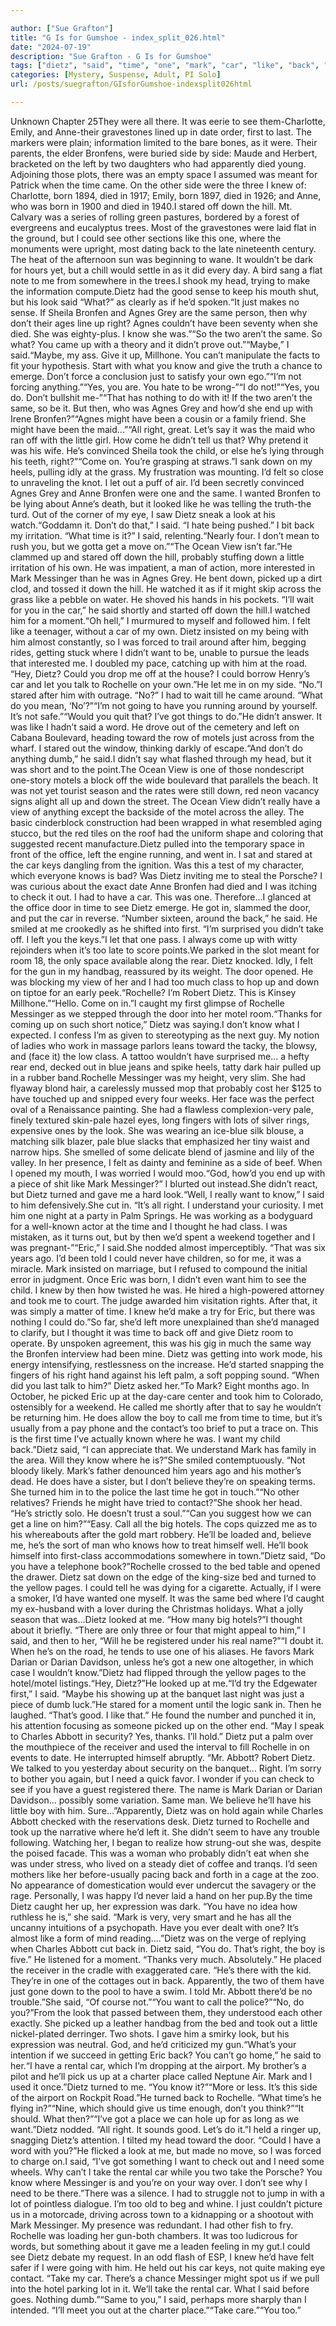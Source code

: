 ```yaml
---

author: ["Sue Grafton"]
title: "G Is for Gumshoe - index_split_026.html"
date: "2024-07-19"
description: "Sue Grafton - G Is for Gumshoe"
tags: ["dietz", "said", "time", "one", "mark", "car", "like", "back", "right", "know", "could", "rochelle", "see", "left", "got", "messinger", "side", "two", "died", "stared", "look", "bronfen", "agnes", "might", "let"]
categories: [Mystery, Suspense, Adult, PI Solo]
url: /posts/suegrafton/GIsforGumshoe-indexsplit026html

---
```



Unknown
Chapter 25They were all there. It was eerie to see them-Charlotte, Emily, and Anne-their gravestones lined up in date order, first to last. The markers were plain; information limited to the bare bones, as it were. Their parents, the elder Bronfens, were buried side by side: Maude and Herbert, bracketed on the left by two daughters who had apparently died young. Adjoining those plots, there was an empty space I assumed was meant for Patrick when the time came. On the other side were the three I knew of: Charlotte, born 1894, died in 1917; Emily, born 1897, died in 1926; and Anne, who was born in 1900 and died in 1940.I stared off down the hill. Mt. Calvary was a series of rolling green pastures, bordered by a forest of evergreens and eucalyptus trees. Most of the gravestones were laid flat in the ground, but I could see other sections like this one, where the monuments were upright, most dating back to the late nineteenth century. The heat of the afternoon sun was beginning to wane. It wouldn’t be dark for hours yet, but a chill would settle in as it did every day. A bird sang a flat note to me from somewhere in the trees.I shook my head, trying to make the information compute.Dietz had the good sense to keep his mouth shut, but his look said “What?” as clearly as if he’d spoken.“It just makes no sense. If Sheila Bronfen and Agnes Grey are the same person, then why don’t their ages line up right? Agnes couldn’t have been seventy when she died. She was eighty-plus. I know she was.”“So the two aren’t the same. So what? You came up with a theory and it didn’t prove out.”“Maybe,” I said.“Maybe, my ass. Give it up, Millhone. You can’t manipulate the facts to fit your hypothesis. Start with what you know and give the truth a chance to emerge. Don’t force a conclusion just to satisfy your own ego.”“I’m not forcing anything.”“Yes, you are. You hate to be wrong-”“I do not!”“Yes, you do. Don’t bullshit me-”“That has nothing to do with it! If the two aren’t the same, so be it. But then, who was Agnes Grey and how’d she end up with Irene Bronfen?”“Agnes might have been a cousin or a family friend. She might have been the maid...”“All right, great. Let’s say it was the maid who ran off with the little girl. How come he didn’t tell us that? Why pretend it was his wife. He’s convinced Sheila took the child, or else he’s lying through his teeth, right?”“Come on. You’re grasping at straws.”I sank down on my heels, pulling idly at the grass. My frustration was mounting. I’d felt so close to unraveling the knot. I let out a puff of air. I’d been secretly convinced Agnes Grey and Anne Bronfen were one and the same. I wanted Bronfen to be lying about Anne’s death, but it looked like he was telling the truth-the turd. Out of the corner of my eye, I saw Dietz sneak a look at his watch.“Goddamn it. Don’t do that,” I said. “I hate being pushed.” I bit back my irritation. “What time is it?” I said, relenting.“Nearly four. I don’t mean to rush you, but we gotta get a move on.”“The Ocean View isn’t far.”He clammed up and stared off down the hill, probably stuffing down a little irritation of his own. He was impatient, a man of action, more interested in Mark Messinger than he was in Agnes Grey. He bent down, picked up a dirt clod, and tossed it down the hill. He watched it as if it might skip across the grass like a pebble on water. He shoved his hands in his pockets. “I’ll wait for you in the car,” he said shortly and started off down the hill.I watched him for a moment.“Oh hell,” I murmured to myself and followed him. I felt like a teenager, without a car of my own. Dietz insisted on my being with him almost constantly, so I was forced to trail around after him, begging rides, getting stuck where I didn’t want to be, unable to pursue the leads that interested me. I doubled my pace, catching up with him at the road. “Hey, Dietz? Could you drop me off at the house? I could borrow Henry’s car and let you talk to Rochelle on your own.”He let me in on my side. “No.”I stared after him with outrage. “No?” I had to wait till he came around. “What do you mean, ‘No’?”“I’m not going to have you running around by yourself. It’s not safe.”“Would you quit that? I’ve got things to do.”He didn’t answer. It was like I hadn’t said a word. He drove out of the cemetery and left on Cabana Boulevard, heading toward the row of motels just across from the wharf. I stared out the window, thinking darkly of escape.“And don’t do anything dumb,” he said.I didn’t say what flashed through my head, but it was short and to the point.The Ocean View is one of those nondescript one-story motels a block off the wide boulevard that parallels the beach. It was not yet tourist season and the rates were still down, red neon vacancy signs alight all up and down the street. The Ocean View didn’t really have a view of anything except the backside of the motel across the alley. The basic cinderblock construction had been wrapped in what resembled aging stucco, but the red tiles on the roof had the uniform shape and coloring that suggested recent manufacture.Dietz pulled into the temporary space in front of the office, left the engine running, and went in. I sat and stared at the car keys dangling from the ignition. Was this a test of my character, which everyone knows is bad? Was Dietz inviting me to steal the Porsche? I was curious about the exact date Anne Bronfen had died and I was itching to check it out. I had to have a car. This was one. Therefore...I glanced at the office door in time to see Dietz emerge. He got in, slammed the door, and put the car in reverse. “Number sixteen, around the back,” he said. He smiled at me crookedly as he shifted into first. “I’m surprised you didn’t take off. I left you the keys.”I let that one pass. I always come up with witty rejoinders when it’s too late to score points.We parked in the slot meant for room 18, the only space available along the rear. Dietz knocked. Idly, I felt for the gun in my handbag, reassured by its weight. The door opened. He was blocking my view of her and I had too much class to hop up and down on tiptoe for an early peek.“Rochelle? I’m Robert Dietz. This is Kinsey Millhone.”“Hello. Come on in.”I caught my first glimpse of Rochelle Messinger as we stepped through the door into her motel room.“Thanks for coming up on such short notice,” Dietz was saying.I don’t know what I expected. I confess I’m as given to stereotyping as the next guy. My notion of ladies who work in massage parlors leans toward the tacky, the blowsy, and (face it) the low class. A tattoo wouldn’t have surprised me... a hefty rear end, decked out in blue jeans and spike heels, tatty dark hair pulled up in a rubber band.Rochelle Messinger was my height, very slim. She had flyaway blond hair, a carelessly mussed mop that probably cost her $125 to have touched up and snipped every four weeks. Her face was the perfect oval of a Renaissance painting. She had a flawless complexion-very pale, finely textured skin-pale hazel eyes, long fingers with lots of silver rings, expensive ones by the look. She was wearing an ice-blue silk blouse, a matching silk blazer, pale blue slacks that emphasized her tiny waist and narrow hips. She smelled of some delicate blend of jasmine and lily of the valley. In her presence, I felt as dainty and feminine as a side of beef. When I opened my mouth, I was worried I would moo.“God, how’d you end up with a piece of shit like Mark Messinger?” I blurted out instead.She didn’t react, but Dietz turned and gave me a hard look.“Well, I really want to know,” I said to him defensively.She cut in. “It’s all right. I understand your curiosity. I met him one night at a party in Palm Springs. He was working as a bodyguard for a well-known actor at the time and I thought he had class. I was mistaken, as it turns out, but by then we’d spent a weekend together and I was pregnant-”“Eric,” I said.She nodded almost imperceptibly. “That was six years ago. I’d been told I could never have children, so for me, it was a miracle. Mark insisted on marriage, but I refused to compound the initial error in judgment. Once Eric was born, I didn’t even want him to see the child. I knew by then how twisted he was. He hired a high-powered attorney and took me to court. The judge awarded him visitation rights. After that, it was simply a matter of time. I knew he’d make a try for Eric, but there was nothing I could do.”So far, she’d left more unexplained than she’d managed to clarify, but I thought it was time to back off and give Dietz room to operate. By unspoken agreement, this was his gig in much the same way the Bronfen interview had been mine. Dietz was getting into work mode, his energy intensifying, restlessness on the increase. He’d started snapping the fingers of his right hand against his left palm, a soft popping sound. “When did you last talk to him?” Dietz asked her.“To Mark? Eight months ago. In October, he picked Eric up at the day-care center and took him to Colorado, ostensibly for a weekend. He called me shortly after that to say he wouldn’t be returning him. He does allow the boy to call me from time to time, but it’s usually from a pay phone and the contact’s too brief to put a trace on. This is the first time I’ve actually known where he was. I want my child back.”Dietz said, “I can appreciate that. We understand Mark has family in the area. Will they know where he is?”She smiled contemptuously. “Not bloody likely. Mark’s father denounced him years ago and his mother’s dead. He does have a sister, but I don’t believe they’re on speaking terms. She turned him in to the police the last time he got in touch.”“No other relatives? Friends he might have tried to contact?”She shook her head. “He’s strictly solo. He doesn’t trust a soul.”“Can you suggest how we can get a line on him?”“Easy. Call all the big hotels. The cops quizzed me as to his whereabouts after the gold mart robbery. He’ll be loaded and, believe me, he’s the sort of man who knows how to treat himself well. He’ll book himself into first-class accommodations somewhere in town.”Dietz said, “Do you have a telephone book?”Rochelle crossed to the bed table and opened the drawer. Dietz sat down on the edge of the king-size bed and turned to the yellow pages. I could tell he was dying for a cigarette. Actually, if I were a smoker, I’d have wanted one myself. It was the same bed where I’d caught my ex-husband with a lover during the Christmas holidays. What a jolly season that was...Dietz looked at me. “How many big hotels?”I thought about it briefly. “There are only three or four that might appeal to him,” I said, and then to her, “Will he be registered under his real name?”“I doubt it. When he’s on the road, he tends to use one of his aliases. He favors Mark Darian or Darian Davidson, unless he’s got a new one altogether, in which case I wouldn’t know.”Dietz had flipped through the yellow pages to the hotel/motel listings.“Hey, Dietz?”He looked up at me.“I’d try the Edgewater first,” I said. “Maybe his showing up at the banquet last night was just a piece of dumb luck.”He stared for a moment until the logic sank in. Then he laughed. “That’s good. I like that.” He found the number and punched it in, his attention focusing as someone picked up on the other end. “May I speak to Charles Abbott in security? Yes, thanks. I’ll hold.” Dietz put a palm over the mouthpiece of the receiver and used the interval to fill Rochelle in on events to date. He interrupted himself abruptly. “Mr. Abbott? Robert Dietz. We talked to you yesterday about security on the banquet... Right. I’m sorry to bother you again, but I need a quick favor. I wonder if you can check to see if you have a guest registered there. The name is Mark Darian or Darian Davidson... possibly some variation. Same man. We believe he’ll have his little boy with him. Sure...”Apparently, Dietz was on hold again while Charles Abbott checked with the reservations desk. Dietz turned to Rochelle and took up the narrative where he’d left it. She didn’t seem to have any trouble following. Watching her, I began to realize how strung-out she was, despite the poised facade. This was a woman who probably didn’t eat when she was under stress, who lived on a steady diet of coffee and tranqs. I’d seen mothers like her before-usually pacing back and forth in a cage at the zoo. No appearance of domestication would ever undercut the savagery or the rage. Personally, I was happy I’d never laid a hand on her pup.By the time Dietz caught her up, her expression was dark. “You have no idea how ruthless he is,” she said. “Mark is very, very smart and he has all the uncanny intuitions of a psychopath. Have you ever dealt with one? It’s almost like a form of mind reading....”Dietz was on the verge of replying when Charles Abbott cut back in. Dietz said, “You do. That’s right, the boy is five.” He listened for a moment. “Thanks very much. Absolutely.” He placed the receiver in the cradle with exaggerated care. “He’s there with the kid. They’re in one of the cottages out in back. Apparently, the two of them have just gone down to the pool to have a swim. I told Mr. Abbott there’d be no trouble.”She said, “Of course not.”“You want to call the police?”“No, do you?”From the look that passed between them, they understood each other exactly. She picked up a leather handbag from the bed and took out a little nickel-plated derringer. Two shots. I gave him a smirky look, but his expression was neutral. God, and he’d criticized my gun.“What’s your intention if we succeed in getting Eric back? You can’t go home,” he said to her.“I have a rental car, which I’m dropping at the airport. My brother’s a pilot and he’ll pick us up at a charter place called Neptune Air. Mark and I used it once.”Dietz turned to me. “You know it?”“More or less. It’s this side of the airport on Rockpit Road.”He turned back to Rochelle. “What time’s he flying in?”“Nine, which should give us time enough, don’t you think?”“It should. What then?”“I’ve got a place we can hole up for as long as we want.”Dietz nodded. “All right. It sounds good. Let’s do it.”I held a ringer up, snagging Dietz’s attention. I tilted my head toward the door. “Could I have a word with you?”He flicked a look at me, but made no move, so I was forced to charge on.I said, “I’ve got something I want to check out and I need some wheels. Why can’t I take the rental car while you two take the Porsche? You know where Messinger is and you’re on your way over. I don’t see why I need to be there.”There was a silence. I had to struggle not to jump in with a lot of pointless dialogue. I’m too old to beg and whine. I just couldn’t picture us in a motorcade, driving across town to a kidnapping or a shootout with Mark Messinger. My presence was redundant. I had other fish to fry. Rochelle was loading her gun-both chambers. It was too ludicrous for words, but something about it gave me a leaden feeling in my gut.I could see Dietz debate my request. In an odd flash of ESP, I knew he’d have felt safer if I were going with him. He held out his car keys, not quite making eye contact. “Take my car. There’s a chance Messinger might spot us if we pull into the hotel parking lot in it. We’ll take the rental car. What I said before goes. Nothing dumb.”“Same to you,” I said, perhaps more sharply than I intended. “I’ll meet you out at the charter place.”“Take care.”“You too.”
